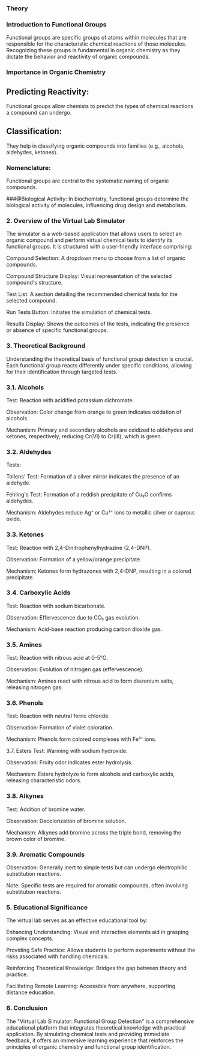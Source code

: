 ### Theory
### Introduction to Functional Groups
Functional groups are specific groups of atoms within molecules that are responsible for the characteristic chemical reactions of those molecules. Recognizing these groups is fundamental in organic chemistry as they dictate the behavior and reactivity of organic compounds.

### Importance in Organic Chemistry
## Predicting Reactivity: 
Functional groups allow chemists to predict the types of chemical reactions a compound can undergo.

## Classification:
They help in classifying organic compounds into families (e.g., alcohols, aldehydes, ketones).

### Nomenclature:
Functional groups are central to the systematic naming of organic compounds.

###@Biological Activity:
In biochemistry, functional groups determine the biological activity of molecules, influencing drug design and metabolism.

### 2. Overview of the Virtual Lab Simulator
The simulator is a web-based application that allows users to select an organic compound and perform virtual chemical tests to identify its functional groups. It is structured with a user-friendly interface comprising:

Compound Selection: A dropdown menu to choose from a list of organic compounds.

Compound Structure Display: Visual representation of the selected compound's structure.

Test List: A section detailing the recommended chemical tests for the selected compound.

Run Tests Button: Initiates the simulation of chemical tests.

Results Display: Shows the outcomes of the tests, indicating the presence or absence of specific functional groups.

### 3. Theoretical Background
Understanding the theoretical basis of functional group detection is crucial. Each functional group reacts differently under specific conditions, allowing for their identification through targeted tests.

### 3.1. Alcohols
Test: Reaction with acidified potassium dichromate.

Observation: Color change from orange to green indicates oxidation of alcohols.

Mechanism: Primary and secondary alcohols are oxidized to aldehydes and ketones, respectively, reducing Cr(VI) to Cr(III), which is green.

### 3.2. Aldehydes
Tests:

Tollens' Test: Formation of a silver mirror indicates the presence of an aldehyde.

Fehling's Test: Formation of a reddish precipitate of Cu₂O confirms aldehydes.

Mechanism: Aldehydes reduce Ag⁺ or Cu²⁺ ions to metallic silver or cuprous oxide.

### 3.3. Ketones
Test: Reaction with 2,4-Dinitrophenylhydrazine (2,4-DNP).

Observation: Formation of a yellow/orange precipitate.

Mechanism: Ketones form hydrazones with 2,4-DNP, resulting in a colored precipitate.

### 3.4. Carboxylic Acids
Test: Reaction with sodium bicarbonate.

Observation: Effervescence due to CO₂ gas evolution.

Mechanism: Acid-base reaction producing carbon dioxide gas.

### 3.5. Amines
Test: Reaction with nitrous acid at 0-5°C.

Observation: Evolution of nitrogen gas (effervescence).

Mechanism: Amines react with nitrous acid to form diazonium salts, releasing nitrogen gas.

### 3.6. Phenols
Test: Reaction with neutral ferric chloride.

Observation: Formation of violet coloration.

Mechanism: Phenols form colored complexes with Fe³⁺ ions.

3.7. Esters
Test: Warming with sodium hydroxide.

Observation: Fruity odor indicates ester hydrolysis.

Mechanism: Esters hydrolyze to form alcohols and carboxylic acids, releasing characteristic odors.

### 3.8. Alkynes
Test: Addition of bromine water.

Observation: Decolorization of bromine solution.

Mechanism: Alkynes add bromine across the triple bond, removing the brown color of bromine.

### 3.9. Aromatic Compounds
Observation: Generally inert to simple tests but can undergo electrophilic substitution reactions.

Note: Specific tests are required for aromatic compounds, often involving substitution reactions.

### 5. Educational Significance
The virtual lab serves as an effective educational tool by:

Enhancing Understanding: Visual and interactive elements aid in grasping complex concepts.

Providing Safe Practice: Allows students to perform experiments without the risks associated with handling chemicals.

Reinforcing Theoretical Knowledge: Bridges the gap between theory and practice.

Facilitating Remote Learning: Accessible from anywhere, supporting distance education.

### 6. Conclusion
The "Virtual Lab Simulator: Functional Group Detection" is a comprehensive educational platform that integrates theoretical knowledge with practical application. By simulating chemical tests and providing immediate feedback, it offers an immersive learning experience that reinforces the principles of organic chemistry and functional group identification.


